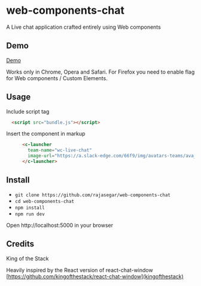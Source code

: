 # web-components-chat
A Live chat application crafted entirely using Web components

## Demo
[Demo](https://rajasegar.github.io/web-components-chat/)

Works only in Chrome, Opera and Safari. For Firefox you need to enable flag for Web components / Custom Elements.

## Usage
Include script tag

```html
  <script src="bundle.js"></script>
```

Insert the component in markup
```html
      <c-launcher
        team-name="wc-live-chat"
        image-url="https://a.slack-edge.com/66f9/img/avatars-teams/ava_0001-34.png">
      </c-launcher>
```

## Install
- `git clone https://github.com/rajasegar/web-components-chat`
- `cd web-components-chat`
- `npm install`
- `npm run dev`

Open http://localhost:5000 in your browser

## Credits
King of the Stack 

Heavily inspired by the React version of react-chat-window
[https://github.com/kingofthestack/react-chat-window](kingofthestack)
